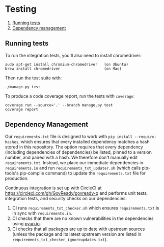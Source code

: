 Testing
=======

1. [Running tests](#testing)
1. [Dependency management](#dependencies)

## <a name="testing"></a> Running tests

To run the integration tests, you'll also need to install chromedriver:

	sudo apt-get install chromium-chromedriver   (on Ubuntu)
	brew install chromedriver                    (on Mac)

Then run the test suite with:

	./manage.py test

To produce a code coverage report, run the tests with `coverage`:

	coverage run --source='.' --branch manage.py test
	coverage report


## <a name="dependencies"></a> Dependency Management

Our `requirements.txt` file is designed to work with `pip install --require-hashes`, which ensures that every installed dependency matches a hash stored in this repository. The option requires that every dependency (including dependencies of dependencies) be listed, pinned to a version number, and paired with a hash. We therefore don't manually edit `requirements.txt`. Instead, we place our immediate dependencies in `requirements.in` and run `requirements_txt_updater.sh` (which calls pip-tools's pip-compile command) to update the `requirements.txt` file for production.

Continuous integration is set up with CircleCI at https://circleci.com/gh/GovReady/govready-q and performs unit tests, integration tests, and security checks on our dependencies. 

1. CI runs `requirements_txt_checker.sh` which ensures `requirements.txt` is in sync with `requirements.in`.
1. CI checks that there are no known vulnerabilities in the dependencies using [pyup.io](https://pyup.io/).
1. CI checks that all packages are up to date with upstream sources (unless the package and its latest upstream version are listed in `requirements_txt_checker_ignoreupdates.txt`).